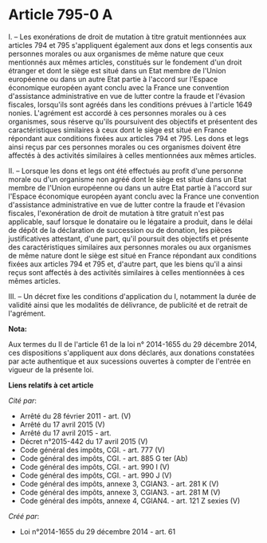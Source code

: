 # Article 795-0 A

I. – Les exonérations de droit de mutation à titre gratuit mentionnées aux articles 794 et 795 s'appliquent également aux
dons et legs consentis aux personnes morales ou aux organismes de même nature que ceux mentionnés aux mêmes articles,
constitués sur le fondement d'un droit étranger et dont le siège est situé dans un Etat membre de l'Union européenne ou dans
un autre Etat partie à l'accord sur l'Espace économique européen ayant conclu avec la France une convention d'assistance
administrative en vue de lutter contre la fraude et l'évasion fiscales, lorsqu'ils sont agréés dans les conditions prévues à
l'article 1649 nonies. L'agrément est accordé à ces personnes morales ou à ces organismes, sous réserve qu'ils poursuivent
des objectifs et présentent des caractéristiques similaires à ceux dont le siège est situé en France répondant aux conditions
fixées aux articles 794 et 795. Les dons et legs ainsi reçus par ces personnes morales ou ces organismes doivent être
affectés à des activités similaires à celles mentionnées aux mêmes articles.

II. – Lorsque les dons et legs ont été effectués au profit d'une personne morale ou d'un organisme non agréé dont le siège
est situé dans un Etat membre de l'Union européenne ou dans un autre Etat partie à l'accord sur l'Espace économique européen
ayant conclu avec la France une convention d'assistance administrative en vue de lutter contre la fraude et l'évasion
fiscales, l'exonération de droit de mutation à titre gratuit n'est pas applicable, sauf lorsque le donataire ou le légataire
a produit, dans le délai de dépôt de la déclaration de succession ou de donation, les pièces justificatives attestant, d'une
part, qu'il poursuit des objectifs et présente des caractéristiques similaires aux personnes morales ou aux organismes de
même nature dont le siège est situé en France répondant aux conditions fixées aux articles 794 et 795 et, d'autre part, que
les biens qu'il a ainsi reçus sont affectés à des activités similaires à celles mentionnées à ces mêmes articles.

III. – Un décret fixe les conditions d'application du I, notamment la durée de validité ainsi que les modalités de
délivrance, de publicité et de retrait de l'agrément.

**Nota:**

Aux termes du II de l'article 61 de la loi n° 2014-1655 du 29 décembre 2014, ces dispositions s'appliquent aux dons déclarés,
aux donations constatées par acte authentique et aux sucessions ouvertes à compter de l'entrée en vigueur de la présente loi.

**Liens relatifs à cet article**

_Cité par_:

  - Arrêté du 28 février 2011 - art. (V)
  - Arrêté du 17 avril 2015 (V)
  - Arrêté du 17 avril 2015 - art.
  - Décret n°2015-442 du 17 avril 2015 (V)
  - Code général des impôts, CGI. - art. 777 (V)
  - Code général des impôts, CGI. - art. 885 G ter (Ab)
  - Code général des impôts, CGI. - art. 990 I (V)
  - Code général des impôts, CGI. - art. 990 J (V)
  - Code général des impôts, annexe 3, CGIAN3. - art. 281 K (V)
  - Code général des impôts, annexe 3, CGIAN3. - art. 281 M (V)
  - Code général des impôts, annexe 4, CGIAN4. - art. 121 Z sexies (V)

_Créé par_:

  - Loi n°2014-1655 du 29 décembre 2014 - art. 61
